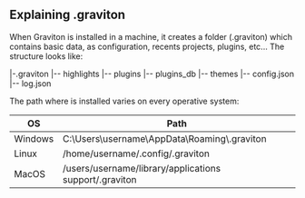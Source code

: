## Explaining .graviton 
     
When Graviton is installed in a machine, it creates a folder (.graviton) which contains basic data, as configuration, recents projects, plugins, etc...
The structure looks like:

|-.graviton
  |-- highlights
  |-- plugins
  |-- plugins_db
  |-- themes
  |-- config.json
  |-- log.json


The path where is installed varies on every operative system:

| OS   			| Path |
| --------- | ---- |
| Windows   | C:\\Users\\username\\AppData\\Roaming\\\.graviton |
| Linux 		| /home/username/.config/.graviton |
| MacOS     | /users/username/library/applications support/.graviton |
